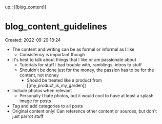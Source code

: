 up:: [[blog_content]]

# blog_content_guidelines

Created: 2022-09-29 18:24

- The content and writing can be as formal or informal as I like
	- Consistency is important though
- It's best to talk about things that I like or am passionate about
	- Tutorials for stuff I had trouble with, ramblings, intros to stuff
	- Shouldn't be done just for the money, the passion has to be for the content, not money
		- Should be treated like a product from [[my_product_is_my_garden]]
- Include photos when relevant
	- Personally I hate photos, but it would cool to have at least a splash image for posts
- Tag and add categories to all posts
- Original content only! Can reference other content or sources, but don't just parrot stuff
